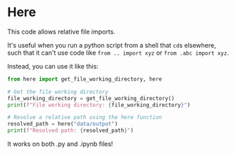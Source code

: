 # Here

This code allows relative file imports. 

It's useful when you run a python script from a shell that `cd`s elsewhere, such that it can't use code like `from .. import xyz` or `from .abc import xyz`. 

Instead, you can use it like this:
```python
from here import get_file_working_directory, here

# Get the file working directory
file_working_directory = get_file_working_directory()
print(f"File working directory: {file_working_directory}")

# Resolve a relative path using the here function
resolved_path = here("data/output")
print(f"Resolved path: {resolved_path}")
```

It works on both .py and .ipynb files!
